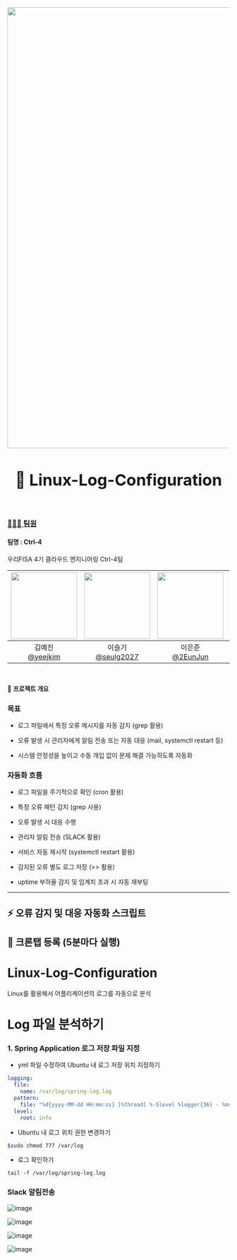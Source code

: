 <img src="https://capsule-render.vercel.app/api?type=waving&color=00C3FF&height=150&section=header" width="1000" />

<div align="center">
<h1 style="font-size: 36px;">🔎 Linux-Log-Configuration</h1>
</div>
</br>

### [🙆🏻‍♂️ 팀원](#목차)

#### 팀명 : Ctrl-4
우리FISA 4기 클라우드 엔지니어링 Ctrl-4팀

|<img src="https://avatars.githubusercontent.com/u/150774446?v=4" width="150" height="150"/>|<img src="https://avatars.githubusercontent.com/u/55776421?v=4" width="150" height="150"/>|<img src="https://avatars.githubusercontent.com/u/179544856?v=4" width="150" height="150"/>|<img src="https://avatars.githubusercontent.com/u/129985846?v=4" width="150" height="150"/>|
|:-:|:-:|:-:|:-:|
|김예진<br/>[@yeejkim](https://github.com/yeejkim)|이슬기<br/>[@seulg2027](https://github.com/seulg2027)|이은준<br/>[@2EunJun](https://github.com/2EunJun)|정파란<br/>[@BlueRedOrange](https://github.com/BlueRedOrange)|

<br>

🚀 **프로젝트 개요**

### **목표**

- 로그 파일에서 특정 오류 메시지를 자동 감지 (grep 활용)

- 오류 발생 시 관리자에게 알림 전송 또는 자동 대응 (mail, systemctl restart 등)

- 시스템 안정성을 높이고 수동 개입 없이 문제 해결 가능하도록 자동화

### **자동화 흐름**

- 로그 파일을 주기적으로 확인 (cron 활용)

- 특정 오류 패턴 감지 (grep 사용)

- 오류 발생 시 대응 수행

- 관리자 알림 전송 (SLACK 활용)

- 서비스 자동 재시작 (systemctl restart 활용)

- 감지된 오류 별도 로그 저장 (>> 활용)

- uptime 부하율 감지 및 임계치 초과 시 자동 재부팅


---
⚡ 오류 감지 및 대응 자동화 스크립트
---
📌 크론탭 등록 (5분마다 실행)
---


# Linux-Log-Configuration
Linux를 활용해서 어플리케이션의 로그를 자동으로 분석

# Log 파일 분석하기
### 1. Spring Application 로그 저장 파일 지정
* yml 파일 수정하여 Ubuntu 내 로그 저장 위치 지정하기
```yml
logging:
  file:
    name: /var/log/spring-log.log
  pattern:
    file: "%d{yyyy-MM-dd HH:mm:ss} [%thread] %-5level %logger{36} - %msg%n"
  level:
    root: info
```

* Ubuntu 내 로그 위치 권한 변경하기
```bash
$sudo chmod 777 /var/log
```

* 로그 확인하기
```
tail -f /var/log/spring-log.log
```



### Slack 알림전송
![image](https://github.com/user-attachments/assets/83266452-9b4a-4c30-bad7-a97fad979f11)

![image](https://github.com/user-attachments/assets/2769daa5-3e0d-438d-9552-d6a4d873f557)

![image](https://github.com/user-attachments/assets/b7929580-dd95-4687-ab3d-80adc765b985)

![image](https://github.com/user-attachments/assets/3f48fde4-e12e-4fa8-ba4a-b9cf245aedad)

